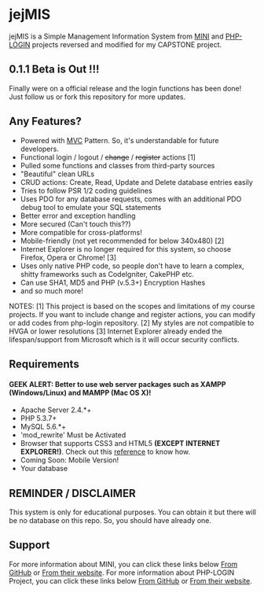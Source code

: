 # jejMIS

jejMIS is a Simple Management Information System
from [MINI](http://www.php-mini.com) and [PHP-LOGIN](http://www.php-login.net/) projects reversed and modified for my CAPSTONE project.

## 0.1.1 Beta is Out !!!

Finally were on a official release and the login functions has been done! Just follow us or fork this repository for more updates.

## Any Features? 

- Powered with [MVC](https://en.wikipedia.org/wiki/Model-view-controller) Pattern. So, it's understandable for future developers.
- Functional login / logout / ~~change~~ / ~~register~~ actions [1]
- Pulled some functions and classes from third-party sources
- "Beautiful" clean URLs
- CRUD actions: Create, Read, Update and Delete database entries easily
- Tries to follow PSR 1/2 coding guidelines
- Uses PDO for any database requests, comes with an additional PDO debug tool to emulate your SQL statements
- Better error and exception handling
- More secured (Can't touch this??)
- More compatible for cross-platforms!
- Mobile-friendly (not yet recommended for below 340x480) [2]
- Internet Explorer is no longer required for this system, so choose Firefox, Opera or Chrome! [3]
- Uses only native PHP code, so people don't have to learn a complex, shitty frameworks such as CodeIgniter, CakePHP etc.
- Can use SHA1, MD5 and PHP (v.5.3+) Encryption Hashes
- and so much more!

NOTES:
[1] This project is based on the scopes and limitations of my course projects. If you want to include change and register actions, you can modify or add codes from php-login repository.
[2] My styles are not compatible to HVGA or lower resolutions
[3] Internet Explorer already ended the lifespan/support from Microsoft which is it will occur security conflicts.

## Requirements
#### GEEK ALERT: Better to use web server packages such as XAMPP (Windows/Linux) and MAMPP (Mac OS X)!

- Apache Server 2.4.*+
- PHP 5.3.7+
- MySQL 5.6.*+
- 'mod_rewrite' Must be Activated
- Browser that supports CSS3 and HTML5 **(EXCEPT INTERNET EXPLORER!)**. Check out this [reference](http://caniuse.com/) to know how.
- Coming Soon: Mobile Version!
- Your database

## REMINDER / DISCLAIMER

This system is only for educational purposes. You can obtain it but there will be no database on this repo.
So, you should have already one.

## Support

For more information about MINI, you can click these links below
[From GitHub](https://www.github.com/panique/mini) or [From their website](http://www.php-mini.com/).
For more information about PHP-LOGIN Project, you can click these links below
[From GitHub](https://www.github.com/panique/huge) or [From their website](http://www.php-login.net/).